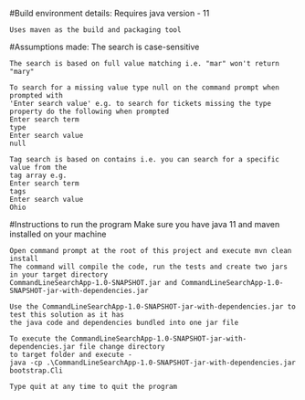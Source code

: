 #Build environment details:
    Requires java version - 11

    Uses maven as the build and packaging tool

#Assumptions made:
    The search is case-sensitive

    The search is based on full value matching i.e. "mar" won't return "mary"

    To search for a missing value type null on the command prompt when prompted with 
    'Enter search value' e.g. to search for tickets missing the type property do the following when prompted
    Enter search term
    type
    Enter search value
    null
    
    Tag search is based on contains i.e. you can search for a specific value from the
    tag array e.g.
    Enter search term
    tags
    Enter search value
    Ohio

#Instructions to run the program
    Make sure you have java 11 and maven installed on your machine
    
    Open command prompt at the root of this project and execute mvn clean install
    The command will compile the code, run the tests and create two jars in your target directory 
    CommandLineSearchApp-1.0-SNAPSHOT.jar and CommandLineSearchApp-1.0-SNAPSHOT-jar-with-dependencies.jar
    
    Use the CommandLineSearchApp-1.0-SNAPSHOT-jar-with-dependencies.jar to test this solution as it has
    the java code and dependencies bundled into one jar file

    To execute the CommandLineSearchApp-1.0-SNAPSHOT-jar-with-dependencies.jar file change directory
    to target folder and execute - 
    java -cp .\CommandLineSearchApp-1.0-SNAPSHOT-jar-with-dependencies.jar bootstrap.Cli

    Type quit at any time to quit the program